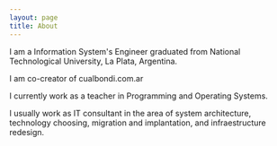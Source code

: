 ```yaml
---
layout: page
title: About
---
```


I am a Information System's Engineer graduated from National Technological University, La Plata, Argentina.

I am co-creator of cualbondi.com.ar

I currently work as a teacher in Programming and Operating Systems.

I usually work as IT consultant in the area of system architecture, technology choosing, migration and implantation, and infraestructure redesign.